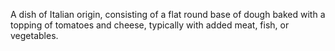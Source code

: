 A dish of Italian origin, consisting of a flat round base of dough baked with a topping of tomatoes and cheese, typically with added meat, fish, or vegetables.
